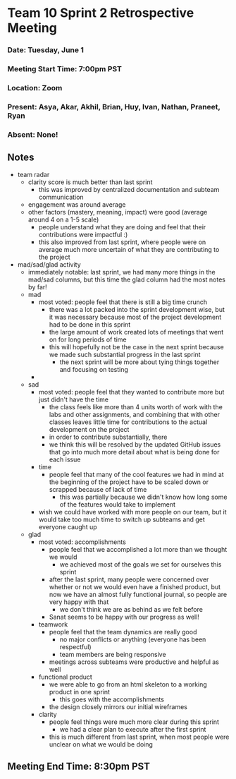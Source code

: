 # Team 10 Sprint 2 Retrospective Meeting
### Date: Tuesday, June 1
### Meeting Start Time: 7:00pm PST
### Location: Zoom
### Present: Asya, Akar, Akhil, Brian, Huy, Ivan, Nathan, Praneet, Ryan
### Absent: None!
## Notes
- team radar
  - clarity score is much better than last sprint
    - this was improved by centralized documentation and subteam communication
  - engagement was around average
  - other factors (mastery, meaning, impact) were good (average around 4 on a 1-5 scale)
    - people understand what they are doing and feel that their contributions were impactful :)
    - this also improved from last sprint, where people were on average much more uncertain of what they are contributing to the project
- mad/sad/glad activity
  - immediately notable: last sprint, we had many more things in the mad/sad columns, but this time the glad column had the most notes by far!
  - mad
    - most voted: people feel that there is still a big time crunch
      - there was a lot packed into the sprint development wise, but it was necessary because most of the project development had to be done in this sprint
      - the large amount of work created lots of meetings that went on for long periods of time
      - this will hopefully not be the case in the next sprint because we made such substantial progress in the last sprint
        - the next sprint will be more about tying things together and focusing on testing
    - 
  - sad
    - most voted: people feel that they wanted to contribute more but just didn't have the time
      - the class feels like more than 4 units worth of work with the labs and other assignments, and combining that with other classes leaves little time for contributions to the actual development on the project
      - in order to contribute substantially, there
      - we think this will be resolved by the updated GitHub issues that go into much more detail about what is being done for each issue
    - time
      - people feel that many of the cool features we had in mind at the beginning of the project have to be scaled down or scrapped because of lack of time
        - this was partially because we didn't know how long some of the features would take to implement
    - wish we could have worked with more people on our team, but it would take too much time to switch up subteams and get everyone caught up
  - glad
    - most voted: accomplishments
      - people feel that we accomplished a lot more than we thought we would
        - we achieved most of the goals we set for ourselves this sprint
      - after the last sprint, many people were concerned over whether or not we would even have a finished product, but now we have an almost fully functional journal, so people are very happy with that
        - we don't think we are as behind as we felt before
      - Sanat seems to be happy with our progress as well!
    - teamwork
      - people feel that the team dynamics are really good
        - no major conflicts or anything (everyone has been respectful)
        - team members are being responsive
      - meetings across subteams were productive and helpful as well
    - functional product
      - we were able to go from an html skeleton to a working product in one sprint
        - this goes with the accomplishments
      - the design closely mirrors our initial wireframes
    - clarity
      - people feel things were much more clear during this sprint
        - we had a clear plan to execute after the first sprint
      - this is much different from last sprint, when most people were unclear on what we would be doing
## Meeting End Time: 8:30pm PST
